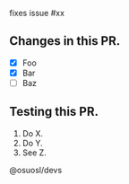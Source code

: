 <!--
  This is a guideline for what a PR should look like.
  Feel free to modify it to fit your specific needs.

  Please list the issue this fixes in the PR
-->
fixes issue #xx

## Changes in this PR.
<!--
  Please include a list of all things this PR will accomplish
  Use the checkbox syntax to show what is done and what is yet to be completed.
  This gives context to the diff.
-->

- [X] Foo
- [X] Bar
- [ ] Baz

## Testing this PR.
<!--
  Please include a list of explicit instructions for testing this PR.
  If the instructions are 'run `make test`' say that,
  If they are more complicated be thorough.
-->

1. Do X.
2. Do Y.
3. See Z.

@osuosl/devs

